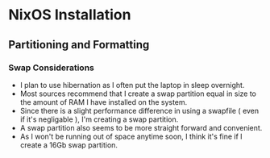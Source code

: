 # NixOS Installation

## Partitioning and Formatting

### Swap Considerations
- I plan to use hibernation as I often put the laptop in sleep overnight.
- Most sources recommend that I create a swap partition equal in size to the amount of RAM I have installed on the system.
- Since there is a slight performance difference in using a swapfile ( even if it's negligable ), I'm creating a swap partition.
- A swap partition also seems to be more straight forward and convenient.
- As I won't be running out of space anytime soon, I think it's fine if I create a 16Gb swap partition.

